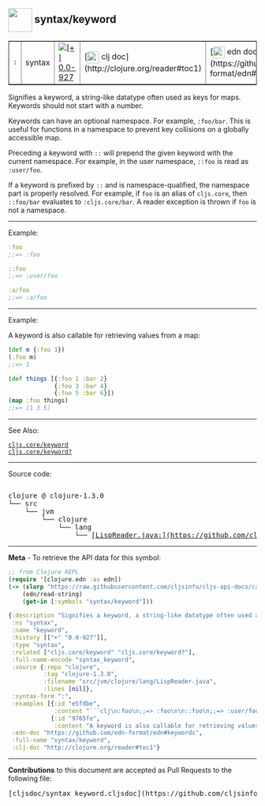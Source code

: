 ## <img width="48px" valign="middle" src="http://i.imgur.com/Hi20huC.png"> syntax/keyword

 <table border="1">
<tr>
<td><samp>:</samp></td>
<td>syntax</td>
<td><a href="https://github.com/cljsinfo/cljs-api-docs/tree/0.0-927"><img valign="middle" alt="[+] 0.0-927" src="https://img.shields.io/badge/+-0.0--927-lightgrey.svg"></a> </td>
<td>
[<img height="24px" valign="middle" src="http://i.imgur.com/1GjPKvB.png"> clj doc](http://clojure.org/reader#toc1)
</td>
<td>
[<img height="24px" valign="middle" src="http://i.imgur.com/I8uNXHv.png"> edn doc](https://github.com/edn-format/edn#keywords)
</td>
</tr>
</table>


Signifies a keyword, a string-like datatype often used as keys for maps.
Keywords should not start with a number.

Keywords can have an optional namespace. For example, `:foo/bar`. This is useful
for functions in a namespace to prevent key collisions on a globally accessible
map.

Preceding a keyword with `::` will prepend the given keyword with the current
namespace.  For example, in the user namespace, `::foo` is read as `:user/foo`.

If a keyword is prefixed by `::` and is namespace-qualified, the namespace part is properly resolved.
For example, if `foo` is an alias of `cljs.core`, then `::foo/bar` evaluates to `:cljs.core/bar`.
A reader exception is thrown if `foo` is not a namespace.

---

Example:

```clj
:foo
;;=> :foo

::foo
;;=> :user/foo

:a/foo
;;=> :a/foo
```

---
Example:

A keyword is also callable for retrieving values from a map:

```clj
(def m {:foo 1})
(:foo m)
;;=> 1

(def things [{:foo 1 :bar 2}
             {:foo 3 :bar 4}
             {:foo 5 :bar 6}])
(map :foo things)
;;=> (1 3 5)
```

---

See Also:

[`cljs.core/keyword`](cljs.core_keyword.md)<br>
[`cljs.core/keyword?`](cljs.core_keywordQMARK.md)<br>

---


Source code:

```clj

```

 <pre>
clojure @ clojure-1.3.0
└── src
    └── jvm
        └── clojure
            └── lang
                └── <ins>[LispReader.java:](https://github.com/clojure/clojure/blob/clojure-1.3.0/src/jvm/clojure/lang/LispReader.java#L)</ins>
</pre>


---

__Meta__ - To retrieve the API data for this symbol:

```clj
;; from Clojure REPL
(require '[clojure.edn :as edn])
(-> (slurp "https://raw.githubusercontent.com/cljsinfo/cljs-api-docs/catalog/cljs-api.edn")
    (edn/read-string)
    (get-in [:symbols "syntax/keyword"]))
```

```clj
{:description "Signifies a keyword, a string-like datatype often used as keys for maps.\nKeywords should not start with a number.\n\nKeywords can have an optional namespace. For example, `:foo/bar`. This is useful\nfor functions in a namespace to prevent key collisions on a globally accessible\nmap.\n\nPreceding a keyword with `::` will prepend the given keyword with the current\nnamespace.  For example, in the user namespace, `::foo` is read as `:user/foo`.\n\nIf a keyword is prefixed by `::` and is namespace-qualified, the namespace part is properly resolved.\nFor example, if `foo` is an alias of `cljs.core`, then `::foo/bar` evaluates to `:cljs.core/bar`.\nA reader exception is thrown if `foo` is not a namespace.",
 :ns "syntax",
 :name "keyword",
 :history [["+" "0.0-927"]],
 :type "syntax",
 :related ["cljs.core/keyword" "cljs.core/keyword?"],
 :full-name-encode "syntax_keyword",
 :source {:repo "clojure",
          :tag "clojure-1.3.0",
          :filename "src/jvm/clojure/lang/LispReader.java",
          :lines [nil]},
 :syntax-form ":",
 :examples [{:id "e5fdbe",
             :content "```clj\n:foo\n;;=> :foo\n\n::foo\n;;=> :user/foo\n\n:a/foo\n;;=> :a/foo\n```"}
            {:id "9765fe",
             :content "A keyword is also callable for retrieving values from a map:\n\n```clj\n(def m {:foo 1})\n(:foo m)\n;;=> 1\n\n(def things [{:foo 1 :bar 2}\n             {:foo 3 :bar 4}\n             {:foo 5 :bar 6}])\n(map :foo things)\n;;=> (1 3 5)\n```"}],
 :edn-doc "https://github.com/edn-format/edn#keywords",
 :full-name "syntax/keyword",
 :clj-doc "http://clojure.org/reader#toc1"}

```

---

__Contributions__ to this document are accepted as Pull Requests to the following file:

 <pre>
[cljsdoc/syntax_keyword.cljsdoc](https://github.com/cljsinfo/cljs-api-docs/blob/master/cljsdoc/syntax_keyword.cljsdoc)
</pre>

